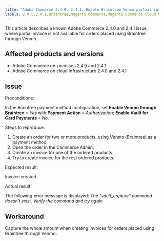 ```yaml
---
title: "Adobe Commerce 2.4.0, 2.4.1: Enable Braintree Venmo partial invoice"
labels: 2.4.0,2.4.1,Braintree,Magento Commerce,Magento Commerce Cloud,Venmo,known issues,orders,partial invoice,Adobe Commerce,on-premises,cloud infrastructure
---
```


This article describes a known Adobe Commerce 2.4.0 and 2.4.1 issue, where partial invoice is not available for orders placed using Braintree through Venmo.

## Affected products and versions

* Adobe Commerce on-premises 2.4.0 and 2.4.1
* Adobe Commerce on cloud infrastructure 2.4.0 and 2.4.1

## Issue

<span class="wysiwyg-underline">Preconditions:</span>

In the Braintree payment method configuration, set **Enable Venmo through Braintree** = *Yes* with **Payment Action** = *Authorization*; **Enable Vault for Card Payments** = *No*.

<span class="wysiwyg-underline">Steps to reproduce:</span>

1. Create an order for two or more products, using Venmo (Braintree) as a payment method.
1. Open the order in the Commerce Admin.
1. Create an invoice for one of the ordered products.
1. Try to create invoice for the rest ordered products.

<span class="wysiwyg-underline">Expected result:</span>

Invoice created.

<span class="wysiwyg-underline">Actual result:</span>

The following error message is displayed: *The "vault\_capture" command doesn't exist. Verify the command and try again.*

## Workaround

Capture the whole amount when creating invoices for orders placed using Braintree through Venmo.
